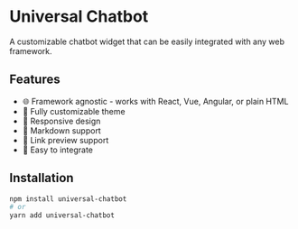 # Universal Chatbot

A customizable chatbot widget that can be easily integrated with any web framework.

## Features

- 🌐 Framework agnostic - works with React, Vue, Angular, or plain HTML
- 🎨 Fully customizable theme
- 📱 Responsive design
- 💬 Markdown support
- 🔗 Link preview support
- 🚀 Easy to integrate

## Installation

```bash
npm install universal-chatbot
# or
yarn add universal-chatbot